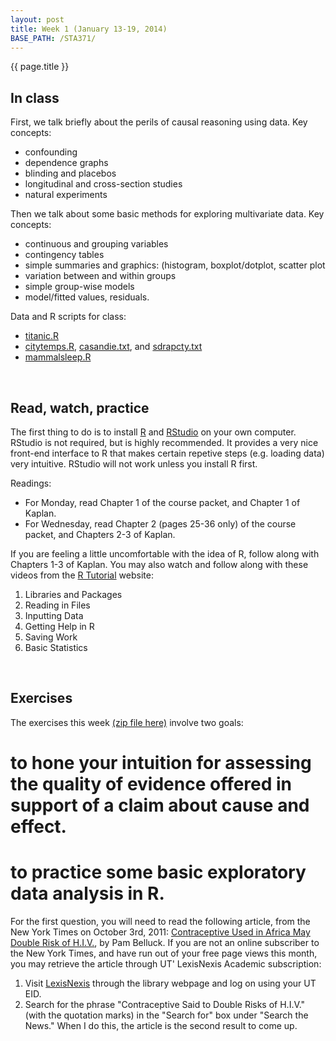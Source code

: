 ```yaml
---
layout: post
title: Week 1 (January 13-19, 2014)
BASE_PATH: /STA371/
---
```

{{ page.title }}


In class
--------

First, we talk briefly about the perils of causal reasoning using data.  Key concepts: 
* confounding
* dependence graphs
* blinding and placebos
* longitudinal and cross-section studies
* natural experiments

Then we talk about some basic methods for exploring multivariate data. Key concepts:
* continuous and grouping variables
* contingency tables
* simple summaries and graphics: (histogram, boxplot/dotplot, scatter plot
* variation between and within groups
* simple group-wise models
* model/fitted values, residuals.

Data and R scripts for class: 
* [titanic.R](http://jgscott.github.com/STA371/r/titanic.R)
* [citytemps.R](http://jgscott.github.com/STA371/r/citytemps.R), [casandie.txt](http://jgscott.github.com/STA371/data/casandie.txt), and [sdrapcty.txt](http://jgscott.github.com/STA371/data/sdrapcty.txt)
* [mammalsleep.R](http://jgscott.github.com/STA371/r/mammalsleep.R)

<br>


Read, watch, practice
---------------------

The first thing to do is to install [R](http://www.r-project.org) and [RStudio](http://www.rstudio.org) on your own computer.  RStudio is not required, but is highly recommended.  It provides a very nice front-end interface to R that makes certain repetive steps (e.g. loading data) very intuitive.  RStudio will not work unless you install R first.

Readings:
* For Monday, read Chapter 1 of the course packet, and Chapter 1 of Kaplan.
* For Wednesday, read Chapter 2 (pages 25-36 only) of the course packet, and Chapters 2-3 of Kaplan.

If you are feeling a little uncomfortable with the idea of R, follow along with Chapters 1-3 of Kaplan.  You may also watch and follow along with these videos from the [R Tutorial](http://dist.stat.tamu.edu/pub/rvideos/) website:
1. Libraries and Packages
2. Reading in Files
3. Inputting Data
4. Getting Help in R
5. Saving Work
6. Basic Statistics



<br>

Exercises
---------
The exercises this week [(zip file here)](http://jgscott.github.com/STA371/exercises/exercises01.zip) involve two goals:
# to hone your intuition for assessing the quality of evidence offered in support of a claim about cause and effect.
# to practice some basic exploratory data analysis in R.

For the first question, you will need to read the following article, from the New York Times on October 3rd, 2011:
[Contraceptive Used in Africa May Double Risk of H.I.V.](http://www.nytimes.com/2011/10/04/health/04hiv.html), by Pam Belluck. If you are not an online subscriber to the New York Times, and have run out of your free page views this month, you may retrieve the article through UT&apos; LexisNexis Academic subscription:
1. Visit [LexisNexis](http://ezproxy.lib.utexas.edu/login?url=http://www.lexisnexis.com/us/lnacademic/) through the library webpage and log on using your UT EID.
2. Search for the phrase &quot;Contraceptive Said to Double Risks of H.I.V.&quot; (with the quotation marks) in the &quot;Search for&quot; box under &quot;Search the News.&quot;  When I do this, the article is the second result to come up.
